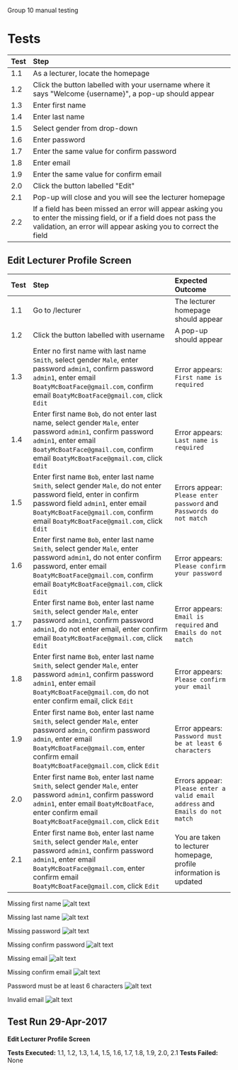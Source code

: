  Group 10 manual testing

# Tests

| Test | Step |
|----|:------|
| 1.1 | As a lecturer, locate the homepage|
| 1.2 | Click the button labelled with your username where it says "Welcome {username}", a pop-up should appear|
| 1.3 | Enter first name|
| 1.4 | Enter last name|
| 1.5 | Select gender from drop-down|
| 1.6 | Enter password|
| 1.7 | Enter the same value for confirm password|
| 1.8 | Enter email|
| 1.9 | Enter the same value for confirm email|
| 2.0 | Click the button labelled "Edit"|
| 2.1 | Pop-up will close and you will see the lecturer homepage|
| 2.2 | If a field has been missed an error will appear asking you to enter the missing field, or if a field does not pass the validation, an error will appear asking you to correct the field|


## Edit Lecturer Profile Screen

| Test | Step | Expected Outcome |
|----|:-----|:-----|
| 1.1 | Go to /lecturer  | The lecturer homepage should appear  |
| 1.2 | Click the button labelled with username | A pop-up should appear |
| 1.3 | Enter no first name with last name `Smith`, select gender `Male`, enter password `admin1`, confirm password `admin1`, enter email `BoatyMcBoatFace@gmail.com`, confirm email `BoatyMcBoatFace@gmail.com`, click `Edit`| Error appears: `First name is required`|
| 1.4 | Enter first name `Bob`, do not enter last name, select gender `Male`, enter password `admin1`, confirm password `admin1`, enter email `BoatyMcBoatFace@gmail.com`, confirm email `BoatyMcBoatFace@gmail.com`, click `Edit`| Error appears: `Last name is required`|
| 1.5 | Enter first name `Bob`, enter last name `Smith`, select gender `Male`, do not enter password field, enter in confirm password field `admin1`, enter email `BoatyMcBoatFace@gmail.com`, confirm email `BoatyMcBoatFace@gmail.com`, click `Edit`| Errors appear: `Please enter password` and `Passwords do not match`|
| 1.6 | Enter first name `Bob`, enter last name `Smith`, select gender `Male`, enter password `admin1`, do not enter confirm password, enter email `BoatyMcBoatFace@gmail.com`, confirm email `BoatyMcBoatFace@gmail.com`, click `Edit`| Error appears: `Please confirm your password`|
| 1.7 | Enter first name `Bob`, enter last name `Smith`, select gender `Male`, enter password `admin1`, confirm password `admin1`, do not enter email, enter confirm email `BoatyMcBoatFace@gmail.com`, click `Edit`| Error appears: `Email is required` and `Emails do not match`|
| 1.8 | Enter first name `Bob`, enter last name `Smith`, select gender `Male`, enter password `admin1`, confirm password `admin1`, enter email `BoatyMcBoatFace@gmail.com`, do not enter confirm email, click `Edit`| Error appears: `Please confirm your email`| 
| 1.9 | Enter first name `Bob`, enter last name `Smith`, select gender `Male`, enter password `admin`, confirm password `admin`, enter email `BoatyMcBoatFace@gmail.com`, enter confirm email `BoatyMcBoatFace@gmail.com`, click `Edit`| Error appears: `Password must be at least 6 characters`| 
| 2.0 | Enter first name `Bob`, enter last name `Smith`, select gender `Male`, enter password `admin1`, confirm password `admin1`, enter email `BoatyMcBoatFace`, enter confirm email `BoatyMcBoatFace@gmail.com`, click `Edit`| Errors appear: `Please enter a valid email address` and `Emails do not match`|
| 2.1 | Enter first name `Bob`, enter last name `Smith`, select gender `Male`, enter password `admin1`, confirm password `admin1`, enter email `BoatyMcBoatFace@gmail.com`, enter confirm email `BoatyMcBoatFace@gmail.com`, click `Edit`| You are taken to lecturer homepage, profile information is updated|

Missing first name
![alt text](https://github.com/UOL-CS/co2015-16-17-group-10/blob/309a5128a03134d51494f1807b323c13eab5c692/0_docs/ManualTestEvidence/lecturerMissingFName.png)

Missing last name
![alt text](https://github.com/UOL-CS/co2015-16-17-group-10/blob/309a5128a03134d51494f1807b323c13eab5c692/0_docs/ManualTestEvidence/lecturerMissingLName.png)

Missing password
![alt text](https://github.com/UOL-CS/co2015-16-17-group-10/blob/309a5128a03134d51494f1807b323c13eab5c692/0_docs/ManualTestEvidence/lecturerMissingPassword.png)

Missing confirm password
![alt text](https://github.com/UOL-CS/co2015-16-17-group-10/blob/309a5128a03134d51494f1807b323c13eab5c692/0_docs/ManualTestEvidence/lecturerMissingConfirmPassword.png)

Missing email 
![alt text](https://github.com/UOL-CS/co2015-16-17-group-10/blob/309a5128a03134d51494f1807b323c13eab5c692/0_docs/ManualTestEvidence/lecturerMissingEmail.png)

Missing confirm email
![alt text](https://github.com/UOL-CS/co2015-16-17-group-10/blob/309a5128a03134d51494f1807b323c13eab5c692/0_docs/ManualTestEvidence/lecturerMissingConfirmEmail.png)

Password must be at least 6 characters
![alt text](https://github.com/UOL-CS/co2015-16-17-group-10/blob/309a5128a03134d51494f1807b323c13eab5c692/0_docs/ManualTestEvidence/lecturerPasswordTooShort.png)

Invalid email
![alt text](https://github.com/UOL-CS/co2015-16-17-group-10/blob/309a5128a03134d51494f1807b323c13eab5c692/0_docs/ManualTestEvidence/lecturerEmailNotValid.png)

## Test Run 29-Apr-2017
**Edit Lecturer Profile Screen**

**Tests Executed:** 1.1, 1.2, 1.3, 1.4, 1.5, 1.6, 1.7, 1.8, 1.9, 2.0, 2.1
**Tests Failed:** None 
